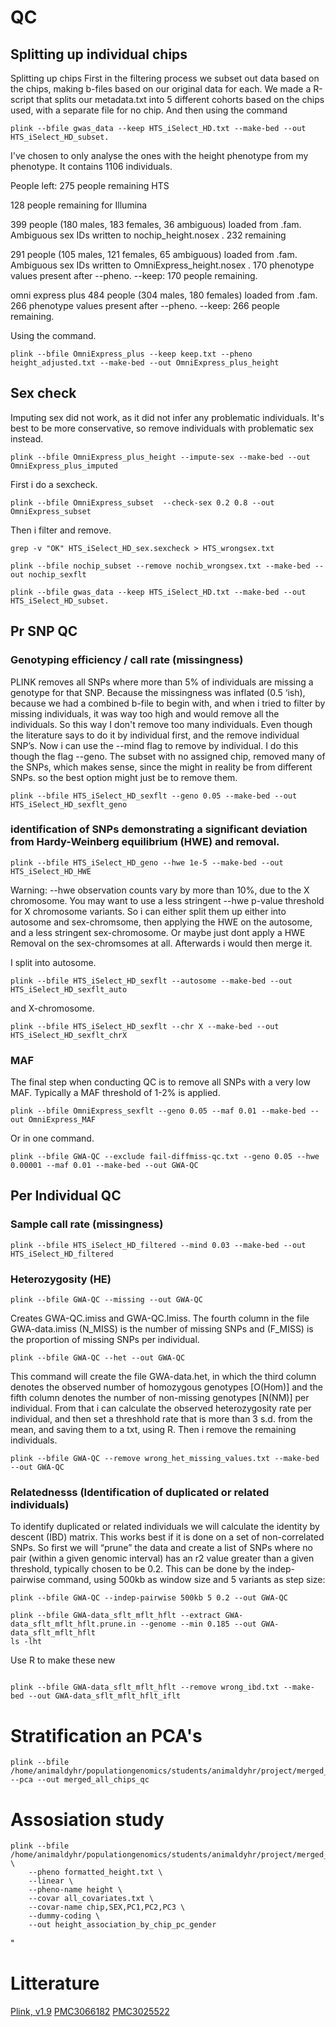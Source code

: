 # QC
## Splitting up individual chips
Splitting up chips
First in the filtering process we subset out data based on the chips, making b-files based on our original data for each. We made a R-script that splits our metadata.txt into 5 different cohorts based on the chips used, with a separate file for no chip. And then using the command
```
plink --bfile gwas_data --keep HTS_iSelect_HD.txt --make-bed --out HTS_iSelect_HD_subset.
```
I've chosen to only analyse the ones with the height phenotype from my phenotype. It contains 1106 individuals.

People left: 
275 people remaining HTS

128 people remaining for Illumina

399 people (180 males, 183 females, 36 ambiguous) loaded from .fam.
Ambiguous sex IDs written to nochip_height.nosex .
232 remaining

291 people (105 males, 121 females, 65 ambiguous) loaded from .fam.
Ambiguous sex IDs written to OmniExpress_height.nosex .
170 phenotype values present after --pheno.
--keep: 170 people remaining.

omni express plus
484 people (304 males, 180 females) loaded from .fam.
266 phenotype values present after --pheno.
--keep: 266 people remaining.

Using the command.
```
plink --bfile OmniExpress_plus --keep keep.txt --pheno height_adjusted.txt --make-bed --out OmniExpress_plus_height
```

## Sex check

Imputing sex did not work, as it did not infer any problematic individuals. It's best to be more conservative, so remove individuals with problematic sex instead.

```
plink --bfile OmniExpress_plus_height --impute-sex --make-bed --out OmniExpress_plus_imputed
```

First i do a sexcheck.
```
plink --bfile OmniExpress_subset  --check-sex 0.2 0.8 --out OmniExpress_subset
```
Then i filter and remove. 
```
grep -v "OK" HTS_iSelect_HD_sex.sexcheck > HTS_wrongsex.txt
```
```
plink --bfile nochip_subset --remove nochib_wrongsex.txt --make-bed --out nochip_sexflt
```
```
plink --bfile gwas_data --keep HTS_iSelect_HD.txt --make-bed --out HTS_iSelect_HD_subset.
```

## Pr SNP QC

### Genotyping efficiency / call rate (missingness)
PLINK removes all SNPs where more than 5% of individuals are missing a genotype for that SNP. Because the missingness was inflated (0.5 ‘ish), because we had a combined b-file to begin with, and when i tried to filter by missing individuals, it was way too high and would remove all the individuals. So this way I don't remove too many individuals. Even though the literature says to do it by individual first, and the remove individual SNP’s. Now i can use the --mind flag to remove by individual. I do this though the flag --geno. The subset with no assigned chip, removed many of the SNPs, which makes sense, since the might in reality be from different SNPs. so the best option might just be to remove them.

```
plink --bfile HTS_iSelect_HD_sexflt --geno 0.05 --make-bed --out HTS_iSelect_HD_sexflt_geno
```

### identification of SNPs demonstrating a significant deviation from Hardy-Weinberg equilibrium (HWE) and removal. 

```
plink --bfile HTS_iSelect_HD_geno --hwe 1e-5 --make-bed --out HTS_iSelect_HD_HWE
```

Warning: --hwe observation counts vary by more than 10%, due to the X
chromosome.  You may want to use a less stringent --hwe p-value threshold for X
chromosome variants.
So i can either split them up either into autosome and sex-chromsome, then applying the HWE on the autosome, and a less stringent sex-chromosome. Or maybe just dont apply a HWE Removal on the sex-chromsomes at all. Afterwards i would then merge it.

I split into autosome.

```
plink --bfile HTS_iSelect_HD_sexflt --autosome --make-bed --out HTS_iSelect_HD_sexflt_auto

```
and X-chromosome.
```
plink --bfile HTS_iSelect_HD_sexflt --chr X --make-bed --out HTS_iSelect_HD_sexflt_chrX
```

### MAF
The final step when conducting QC is to remove all SNPs with a very low MAF. Typically a MAF threshold of 1-2% is applied.
```
plink --bfile OmniExpress_sexflt --geno 0.05 --maf 0.01 --make-bed --out OmniExpress_MAF
```
Or in one command.
```
plink --bfile GWA-QC --exclude fail-diffmiss-qc.txt --geno 0.05 --hwe 0.00001 --maf 0.01 --make-bed --out GWA-QC
```
## Per Individual QC

### Sample call rate (missingness)

```
plink --bfile HTS_iSelect_HD_filtered --mind 0.03 --make-bed --out HTS_iSelect_HD_filtered
```

### Heterozygosity (HE)
```
plink --bfile GWA-QC --missing --out GWA-QC
```
Creates GWA-QC.imiss and GWA-QC.lmiss. The fourth column in the file GWA-data.imiss (N_MISS) is the number of missing SNPs and  (F_MISS) is the proportion of missing SNPs per individual.

```
plink --bfile GWA-QC --het --out GWA-QC
```
This command will create the file GWA-data.het, in which the third column denotes the observed number of homozygous genotypes [O(Hom)] and the fifth column denotes the number of non-missing genotypes [N(NM)] per individual.
From that i can calculate the observed heterozygosity rate per individual, and then set a threshhold rate that is more than 3 s.d. from the mean, and saving them to a txt, using R. Then i remove the remaining individuals.

```
plink --bfile GWA-QC --remove wrong_het_missing_values.txt --make-bed --out GWA-QC

```

### Relatednesss (Identification of duplicated or related individuals)

To identify duplicated or related individuals we will calculate the identity by descent (IBD) matrix. This works best if it is done on a set of non-correlated SNPs. So first we will “prune” the data and create a list of SNPs where no pair (within a given genomic interval) has an r2 value greater than a given threshold, typically chosen to be 0.2. This can be done by the indep-pairwise command, using 500kb as window size and 5 variants as step size:

```
plink --bfile GWA-QC --indep-pairwise 500kb 5 0.2 --out GWA-QC

plink --bfile GWA-data_sflt_mflt_hflt --extract GWA-data_sflt_mflt_hflt.prune.in --genome --min 0.185 --out GWA-data_sflt_mflt_hflt
ls -lht
```
Use R to make these new 
```

plink --bfile GWA-data_sflt_mflt_hflt --remove wrong_ibd.txt --make-bed --out GWA-data_sflt_mflt_hflt_iflt
```

# Stratification an PCA's

```
plink --bfile /home/animaldyhr/populationgenomics/students/animaldyhr/project/merged_all_chips_qc --pca --out merged_all_chips_qc
```

# Assosiation study

```
plink --bfile /home/animaldyhr/populationgenomics/students/animaldyhr/project/merged_all_chips_qc \
    --pheno formatted_height.txt \
    --linear \
    --pheno-name height \
    --covar all_covariates.txt \
    --covar-name chip,SEX,PC1,PC2,PC3 \
    --dummy-coding \
    --out height_association_by_chip_pc_gender
```
"
# Litterature
[Plink, v1.9](https://www.cog-genomics.org/plink/1.9/)
[PMC3066182](https://pmc.ncbi.nlm.nih.gov/articles/PMC3066182/)
[PMC3025522](https://pmc.ncbi.nlm.nih.gov/articles/PMC3025522/)


